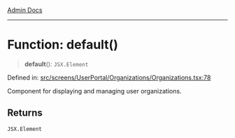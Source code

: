 [Admin Docs](/)

***

# Function: default()

> **default**(): `JSX.Element`

Defined in: [src/screens/UserPortal/Organizations/Organizations.tsx:78](https://github.com/Aad1tya27/talawa-admin/blob/dd4a08e622d0fa38bcf9758a530e8cdf917dbac8/src/screens/UserPortal/Organizations/Organizations.tsx#L78)

Component for displaying and managing user organizations.

## Returns

`JSX.Element`
